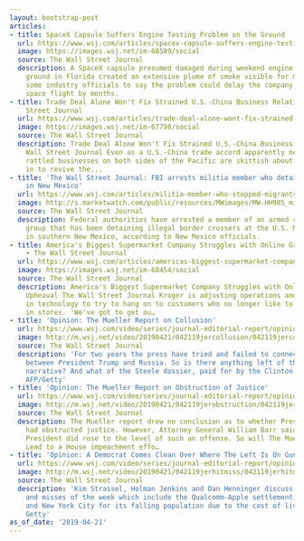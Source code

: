 ```yaml
---
layout: bootstrap-post
articles:
- title: SpaceX Capsule Suffers Engine Testing Problem on the Ground
  url: https://www.wsj.com/articles/spacex-capsule-suffers-engine-testing-problem-on-the-ground-11555881197
  image: https://images.wsj.net/im-68589/social
  source: The Wall Street Journal
  description: A SpaceX capsule presumed damaged during weekend engine tests on the
    ground in Florida created an extensive plume of smoke visible for miles, prompting
    some industry officials to say the problem could delay the company’s first crewed
    space flight by months.
- title: Trade Deal Alone Won't Fix Strained U.S.-China Business Relations - The Wall
    Street Journal
  url: https://www.wsj.com/articles/trade-deal-alone-wont-fix-strained-u-s-china-business-relations-11555883476
  image: https://images.wsj.net/im-67798/social
  source: The Wall Street Journal
  description: Trade Deal Alone Won't Fix Strained U.S.-China Business Relations The
    Wall Street Journal Even as a U.S.-China trade accord apparently nears completion,
    rattled businesses on both sides of the Pacific are skittish about rushing back
    in to revive the...
- title: 'The Wall Street Journal: FBI arrests militia member who detained migrants
    in New Mexico'
  url: https://www.wsj.com/articles/militia-member-who-stopped-migrants-in-new-mexico-is-arrested-11555876030
  image: http://s.marketwatch.com/public/resources/MWimages/MW-HH985_militi_MG_20190421162530.jpg
  source: The Wall Street Journal
  description: Federal authorities have arrested a member of an armed civilian militia
    group that has been detaining illegal border crossers at the U.S. Mexico-border
    in southern New Mexico, according to New Mexico officials.
- title: America's Biggest Supermarket Company Struggles with Online Grocery Upheaval
    - The Wall Street Journal
  url: https://www.wsj.com/articles/americas-biggest-supermarket-company-struggles-with-online-grocery-upheaval-11555877123
  image: https://images.wsj.net/im-68454/social
  source: The Wall Street Journal
  description: America's Biggest Supermarket Company Struggles with Online Grocery
    Upheaval The Wall Street Journal Kroger is adjusting operations and investing
    in technology to try to hang on to customers who no longer like to buy their food
    in stores. 'We've got to get ou…
- title: 'Opinion: The Mueller Report on Collusion'
  url: https://www.wsj.com/video/series/journal-editorial-report/opinion-the-mueller-report-on-collusion/FE7D028A-4E84-4903-84A0-40E1D3144D64
  image: http://m.wsj.net/video/20190421/042119jercollusion/042119jercollusion_1280x720.jpg
  source: The Wall Street Journal
  description: 'For two years the press have tried and failed to connect the dots
    between President Trump and Russia. So is there anything left of the collusion
    narrative? And what of the Steele dossier, paid for by the Clinton campaign? Image:
    AFP/Getty'
- title: 'Opinion: The Mueller Report on Obstruction of Justice'
  url: https://www.wsj.com/video/series/journal-editorial-report/opinion-the-mueller-report-on-obstruction-of-justice/BBFF7F60-FDEA-454E-AB2D-ADDCE125E243
  image: http://m.wsj.net/video/20190421/042119jerobstruction/042119jerobstruction_1280x720.jpg
  source: The Wall Street Journal
  description: The Mueller report drew no conclusion as to whether President Trump
    had obstructed justice. However, Attorney General William Barr said nothing the
    President did rose to the level of such an offense. So will The Mueller Report
    Lead to a House impeachment effo…
- title: 'Opinion: A Democrat Comes Clean Over Where The Left Is On Gun Control'
  url: https://www.wsj.com/video/series/journal-editorial-report/opinion-a-democrat-comes-clean-over-where-the-left-is-on-gun-control/DC418626-33E1-4039-BCA8-72101F5347DF
  image: http://m.wsj.net/video/20190421/042119jerhitmiss/042119jerhitmiss_1280x720.jpg
  source: The Wall Street Journal
  description: 'Kim Strassel, Holman Jenkins and Dan Henninger discuss their hits
    and misses of the week which include the Qualcomm-Apple settlement, Eric Swalwell,
    and New York City for its falling population due to the cost of living. Image:
    Getty'
as_of_date: '2019-04-21'
---
```


